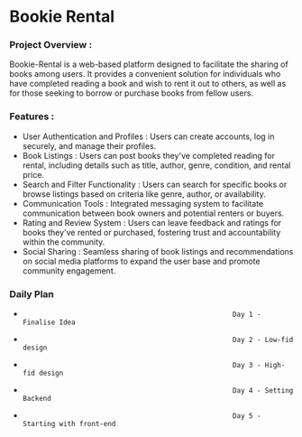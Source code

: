 # Bookie Rental

### Project Overview :

Bookie-Rental is a web-based platform designed to facilitate the sharing of books among users. It provides a convenient solution for individuals who have completed reading a book and wish to rent it out to others, as well as for those seeking to borrow or purchase books from fellow users.

### Features :

* User Authentication and Profiles : Users can create accounts, log in securely, and manage their profiles.
* Book Listings : Users can post books they've completed reading for rental, including details such as title, author, genre, condition, and rental price.
* Search and Filter Functionality : Users can search for specific books or browse listings based on criteria like genre, author, or availability.
* Communication Tools : Integrated messaging system to facilitate communication between book owners and potential renters or buyers.
* Rating and Review System : Users can leave feedback and ratings for books they've rented or purchased, fostering trust and accountability within the community.
* Social Sharing : Seamless sharing of book listings and recommendations on social media platforms to expand the user base and promote community engagement.


###                                                             Daily Plan

-                                                         Day 1 - Finalise Idea
-                                                         Day 2 - Low-fid design
-                                                         Day 3 - High-fid design
-                                                         Day 4 - Setting Backend
-                                                         Day 5 - Starting with front-end